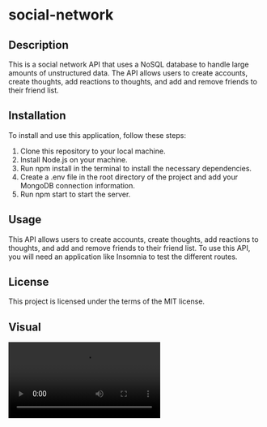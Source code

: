 # social-network
## Description
This is a social network API that uses a NoSQL database to handle large amounts of unstructured data. The API allows users to create accounts, create thoughts, add reactions to thoughts, and add and remove friends to their friend list.

## Installation
To install and use this application, follow these steps:

1. Clone this repository to your local machine.
2. Install Node.js on your machine.
3. Run npm install in the terminal to install the necessary dependencies.
4. Create a .env file in the root directory of the project and add your MongoDB connection information.
5. Run npm start to start the server.

## Usage
This API allows users to create accounts, create thoughts, add reactions to thoughts, and add and remove friends to their friend list. To use this API, you will need an application like Insomnia to test the different routes.

## License
This project is licensed under the terms of the MIT license.

## Visual
![](./assets/18.mp4) 
